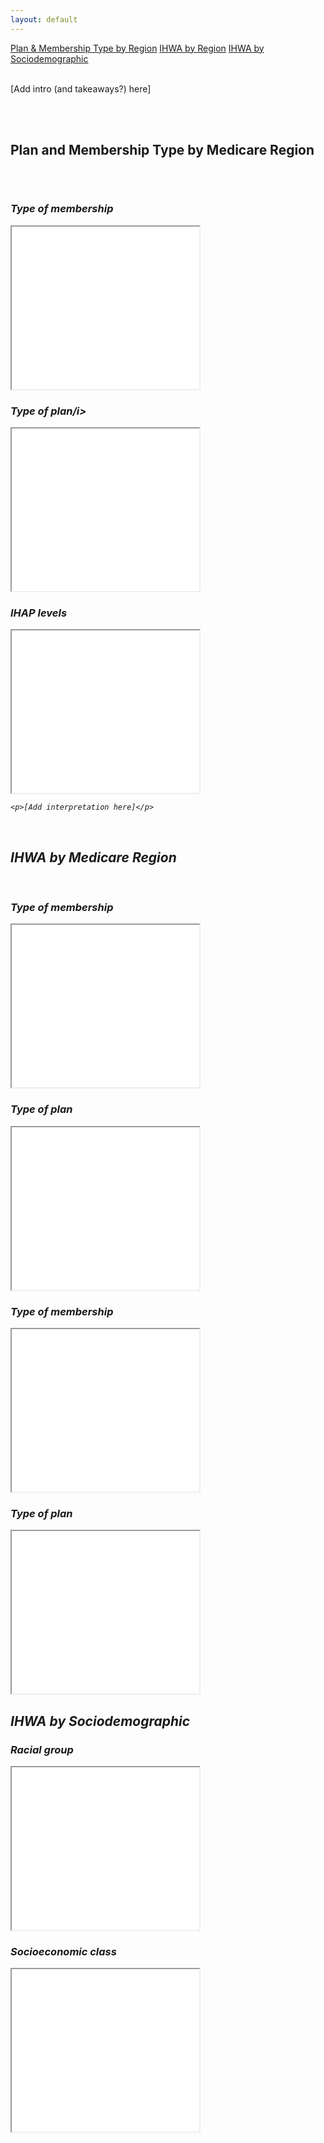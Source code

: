 ```yaml
---
layout: default
---
```

<meta name="viewport" content="width=device-width, initial-scale=1">
<link rel="stylesheet" href="https://cdnjs.cloudflare.com/ajax/libs/font-awesome/4.7.0/css/font-awesome.min.css">
<link rel="stylesheet" href="https://www.w3schools.com/w3css/4/w3.css">

<div class="w3-bar w3-border w3-card w3-grey">  
  <a href="#section1" class="w3-bar-item w3-button w3-border-right">Plan & Membership Type by Region</a>
  <a href="#section2" class="w3-bar-item w3-button w3-border-right">IHWA by Region</a>
  <a href="#section3" class="w3-bar-item w3-button">IHWA by Sociodemographic</a>
</div>
&nbsp;
&nbsp;
&nbsp;
<div class="w3-container w3-light-gray">
  <p>[Add intro (and takeaways?) here]</p>
  &nbsp;
&nbsp;
&nbsp;
&nbsp;
&nbsp;
&nbsp;

</div>
&nbsp;
&nbsp;
&nbsp;
&nbsp;
&nbsp;
&nbsp;

<div class="main" id="section1">
<h2>Plan and Membership Type by Medicare Region</h2>

&nbsp;
&nbsp;
  
<div class="row">
  <div class="column">
    <h3><b><i>Type of membership</i></b></h3>
   <iframe src="maps/MembershipType.html" height=260 width=300></iframe>
  </div>
  <div class="column">
    <h3><b><i>Type of plan/i></b></h3>
       <iframe src="maps/PlanType.html" height=260 width=300></iframe>
  </div>
</div>

<div class="row">
  <div class="column">
    <h3><b><i>IHAP levels</i></b></h3>
   <iframe src="maps/IHAPlevel.html" height=260 width=300></iframe>
  </div>
  <div class="column">

    <p>[Add interpretation here]</p>
  </div>
</div>
</div>
&nbsp;
&nbsp;
&nbsp;
&nbsp;
&nbsp;
&nbsp;

<div class="main" id="section2">
<h2>IHWA by Medicare Region</h2>
&nbsp;
&nbsp;

<div class="row">
  <div class="column">
    <h3><b><i>Type of membership</i></b></h3>
   <iframe src="maps/MembershipType.html" height=260 width=300></iframe>
  </div>
  <div class="column">
    <h3><b><i>Type of plan</i></b></h3>
       <iframe src="maps/PlanType.html" height=260 width=300></iframe>
  </div>
</div>
  <div class="row">
  <div class="column">
    <h3><b><i>Type of membership</i></b></h3>
   <iframe src="maps/MembershipType.html" height=260 width=300></iframe>
  </div>
  <div class="column">
    <h3><b><i>Type of plan</i></b></h3>
       <iframe src="maps/PlanType.html" height=260 width=300></iframe>
  </div>
</div>
</div>


<div class="main" id="section3">
<h2>IHWA by Sociodemographic</h2>
    <h3><b><i>Racial group</i></b></h3>
   <iframe src="charts/IHWA_race.jpg" height=260 width=300></iframe>
    <h3><b><i>Socioeconomic class</i></b></h3>
   <iframe src="charts/IHWA_income.jpg" height=260 width=300></iframe>
  
 </div>
